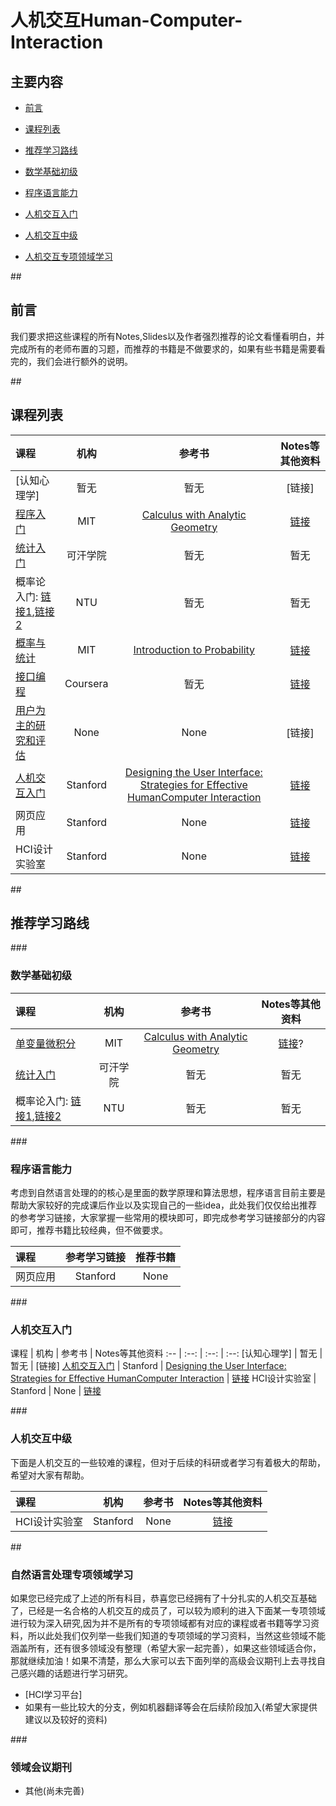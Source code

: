 # 人机交互Human-Computer-Interaction

## 主要内容
- [前言](#preparation) 
- [课程列表](#curriculum)
- [推荐学习路线](#learning_route)
 - [数学基础初级](#math_basic)
 - [程序语言能力](#programming_basic) 
 - [人机交互入门](#hci_basic)
 - [人机交互中级](#hci_median)
 
- [人机交互专项领域学习](#special_learning)

##<h2 id="preparation">前言</h2>
   我们要求把这些课程的所有Notes,Slides以及作者强烈推荐的论文看懂看明白，并完成所有的老师布置的习题，而推荐的书籍是不做要求的，如果有些书籍是需要看完的，我们会进行额外的说明。

##<h2 id="curriculum">课程列表</h2>

课程 | 机构 | 参考书 | Notes等其他资料
:-- | :--: | :--: | :--:
[认知心理学] | 暂无 | 暂无 | [链接]
[程序入门](http://open.163.com/movie/2006/8/M/L/M6GLI5A07_M6GLJH1ML.html) |  MIT | [Calculus with Analytic Geometry](https://www.amazon.com/exec/obidos/ASIN/0070576424/ref=nosim/mitopencourse-20)  | [链接](https://ocw.mit.edu/courses/mathematics/18-01-single-variable-calculus-fall-2006/)
[统计入门](http://open.163.com/movie/2011/6/6/0/M82IC6GQU_M83J9IK60.html) | 可汗学院 | 暂无 | 暂无
概率论入门: [链接1](http://mooc.guokr.com/course/461/%E6%A9%9F%E7%8E%87/),[链接2](https://www.youtube.com/watch?v=GwSEguqJj6U&index=1&list=PLtvno3VRDR_jMAJcNY1n4pnP5kXtPOmVk)| NTU | 暂无 | 暂无
[概率与统计](https://www.youtube.com/watch?v=j9WZyLZCBzs&list=PLQ3khvAsNhargDx0dG1cQXOrA2u3JsFKc)| MIT | [Introduction to Probability](https://www.amazon.com/exec/obidos/ASIN/188652923X/ref=nosim/mitopencourse-20) | [链接](https://ocw.mit.edu/courses/electrical-engineering-and-computer-science/6-041-probabilistic-systems-analysis-and-applied-probability-fall-2010/tutorials/)
[接口编程](https://www.coursera.org/learn/machine-learning) | Coursera | 暂无 | [链接](https://www.coursera.org/learn/machine-learning)
[用户为主的研究和评估]() | None  | None | [链接]
[人机交互入门](http://openclassroom.stanford.edu/MainFolder/VideoPage.php?course=HCI&video=HistoryI&speed=100) | Stanford | [Designing the User Interface: Strategies for Effective HumanComputer Interaction](https://www.amazon.com/Designing-User-Interface-Human-Computer-Interaction/dp/0321537351) | [链接](http://hci.stanford.edu/courses/cs147/2016/au/calendar.html)
网页应用 | Stanford | None | [链接](http://web.stanford.edu/class/cs142/lectures.html)
HCI设计实验室 | Stanford | None | [链接](http://cs247.stanford.edu/2017-winter/)

##<h2 id="learning_route">推荐学习路线</h2>
###<h3 id="math_basic">数学基础初级</h3>

课程 | 机构 | 参考书 | Notes等其他资料
:-- | :--: | :--: | :--:
[单变量微积分](http://open.163.com/movie/2006/8/M/L/M6GLI5A07_M6GLJH1ML.html) |  MIT | [Calculus with Analytic Geometry](https://www.amazon.com/exec/obidos/ASIN/0070576424/ref=nosim/mitopencourse-20)  | [链接](https://ocw.mit.edu/courses/mathematics/18-01-single-variable-calculus-fall-2006/)?
[统计入门](http://open.163.com/movie/2011/6/6/0/M82IC6GQU_M83J9IK60.html) | 可汗学院 | 暂无 | 暂无
概率论入门: [链接1](http://mooc.guokr.com/course/461/%E6%A9%9F%E7%8E%87/),[链接2](https://www.youtube.com/watch?v=GwSEguqJj6U&index=1&list=PLtvno3VRDR_jMAJcNY1n4pnP5kXtPOmVk)| NTU | 暂无 | 暂无

###<h3 id="programming_basic">程序语言能力</h3>
考虑到自然语言处理的的核心是里面的数学原理和算法思想，程序语言目前主要是帮助大家较好的完成课后作业以及实现自己的一些idea，此处我们仅仅给出推荐的参考学习链接，大家掌握一些常用的模块即可，即完成参考学习链接部分的内容即可，推荐书籍比较经典，但不做要求。

课程 | 参考学习链接 | 推荐书籍
:-- | :--: | :--:
网页应用 | Stanford | None | [链接](http://web.stanford.edu/class/cs142/lectures.html)

###<h3 id="hci_basic">人机交互入门</h3>
课程 | 机构 | 参考书 | Notes等其他资料
:-- | :--: | :--: | :--:
[认知心理学] | 暂无 | 暂无 | [链接]
[人机交互入门](http://openclassroom.stanford.edu/MainFolder/VideoPage.php?course=HCI&video=HistoryI&speed=100) | Stanford | [Designing the User Interface: Strategies for Effective HumanComputer Interaction](https://www.amazon.com/Designing-User-Interface-Human-Computer-Interaction/dp/0321537351) | [链接](http://hci.stanford.edu/courses/cs147/2016/au/calendar.html)
HCI设计实验室 | Stanford | None | [链接](http://cs247.stanford.edu/2017-winter/)
 

###<h3 id="hci_median">人机交互中级</h3>
  下面是人机交互的一些较难的课程，但对于后续的科研或者学习有着极大的帮助，希望对大家有帮助。
 
课程 | 机构 | 参考书 | Notes等其他资料
:-- | :--: | :--: | :--:
HCI设计实验室 | Stanford | None | [链接](http://cs247.stanford.edu/2017-winter/)


##<h3 id="special_learning">自然语言处理专项领域学习</h3>
   如果您已经完成了上述的所有科目，恭喜您已经拥有了十分扎实的人机交互基础了，已经是一名合格的人机交互的成员了，可以较为顺利的进入下面某一专项领域进行较为深入研究,因为并不是所有的专项领域都有对应的课程或者书籍等学习资料，所以此处我们仅列举一些我们知道的专项领域的学习资料，当然这些领域不能涵盖所有，还有很多领域没有整理（希望大家一起完善），如果这些领域适合你，那就继续加油！如果不清楚，那么大家可以去下面列举的高级会议期刊上去寻找自己感兴趣的话题进行学习研究。

- [HCI学习平台]
- 如果有一些比较大的分支，例如机器翻译等会在后续阶段加入(希望大家提供建议以及较好的资料)

 
###<h3 id="special_learning_data">领域会议期刊</h3>
- 其他(尚未完善)
